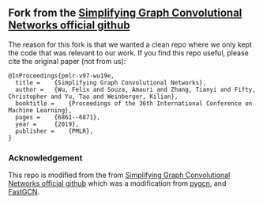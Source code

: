 ## Fork from the [Simplifying Graph Convolutional Networks official github](https://github.com/Tiiiger/SGC) 

The reason for this fork is that we wanted a clean repo where we only kept the code that was relevant to our work. If you find this repo useful, please cite the original paper (not from us): 
```
@InProceedings{pmlr-v97-wu19e,
  title = 	 {Simplifying Graph Convolutional Networks},
  author = 	 {Wu, Felix and Souza, Amauri and Zhang, Tianyi and Fifty, Christopher and Yu, Tao and Weinberger, Kilian},
  booktitle = 	 {Proceedings of the 36th International Conference on Machine Learning},
  pages = 	 {6861--6871},
  year = 	 {2019},
  publisher = 	 {PMLR},
}
```

### Acknowledgement
This repo is modified from the from [Simplifying Graph Convolutional Networks official github](https://arxiv.org/abs/1902.07153)  which was a modification from [pygcn](https://github.com/tkipf/pygcn), and [FastGCN](https://github.com/matenure/FastGCN).